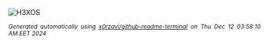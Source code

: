<div align="justify">
<picture>
    <source media="(prefers-color-scheme: dark)" srcset="https://i.ibb.co/wNjCmmj/output-gif.gif">
    <source media="(prefers-color-scheme: light)" srcset="https://i.ibb.co/wNjCmmj/output-gif.gif">
    <img alt="H3XOS" src="https://i.ibb.co/wNjCmmj/output-gif.gif">
</picture>

<sub><i>Generated automatically using [x0rzavi/github-readme-terminal](https://github.com/x0rzavi/github-readme-terminal) on Thu Dec 12 03:58:10 AM EET 2024</i></sub>
</div>